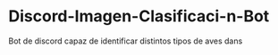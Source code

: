 # Discord-Imagen-Clasificaci-n-Bot
Bot de discord capaz de identificar distintos tipos de aves dans
